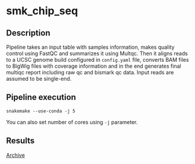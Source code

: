 # smk_chip_seq

## Description

Pipeline takes an input table with samples information, makes quality control using FastQC and summarizes it using Multqc. Then it aligns reads to a UCSC genome build configured in `config.yaml` file, converts BAM files to BigWig files with coverage information and in the end generates final multiqc report including raw qc and bismark qc data.
Input reads are assumed to be single-end.

## Pipeline execution

```
snakemake --use-conda -j 5
```

You can also set number of cores using `-j` parameter.

## Results
[Archive](https://drive.google.com/file/d/1tQN2cxSeIqcRmkX-cJhJ-xTAYVA02rEn/view?usp=sharing)
